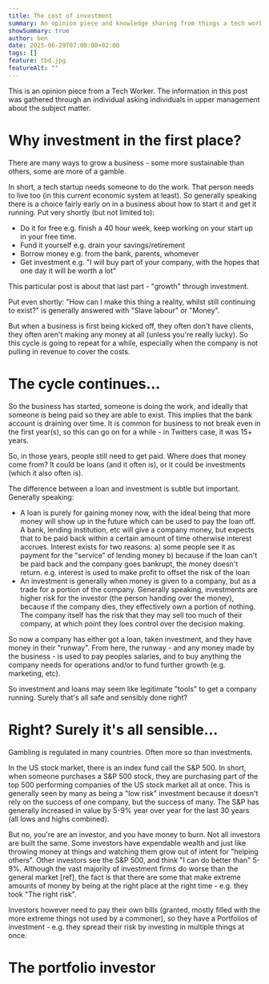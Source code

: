 ```yaml
---
title: The cost of investment
summary: An opinion piece and knowledge sharing from things a tech worker learnt from asking questions.
showSummary: true
author: ben
date: 2025-06-29T07:00:00+02:00
tags: []
feature: tbd.jpg
featureAlt: ""
---
```


This is an opinion piece from a Tech Worker. The information in this post was gathered through an
individual asking individuals in upper management about the subject matter.

# Why investment in the first place?

There are many ways to grow a business - some more sustainable than others, some are more of a gamble.

In short, a tech startup needs someone to do the work. That person needs to live too (in this current
economic system at least). So generally speaking there is a choice fairly early on in a business
about how to start it and get it running. Put very shortly (but not limited to):

- Do it for free
  e.g. finish a 40 hour week, keep working on your start up in your free time.
- Fund it yourself
  e.g. drain your savings/retirement
- Borrow money
  e.g. from the bank, parents, whomever
- Get investment
  e.g. "I will buy part of your company, with the hopes that one day it will be worth a lot"

This particular post is about that last part - "growth" through investment.

Put even shortly: "How can I make this thing a reality, whilst still continuing to exist?" is
generally answered with "Slave labour" or "Money".

But when a business is first being kicked off, they often don't have clients, they often aren't
making any money at all (unless you're really lucky). So this cycle is going to repeat for a while,
especially when the company is not pulling in revenue to cover the costs.

# The cycle continues...

So the business has started, someone is doing the work, and ideally that someone is being paid so
they are able to exist. This implies that the bank account is draining over time. It is common for business
to not break even in the first year(s), so this can go on for a while - in Twitters case, it was 15+
years.

So, in those years, people still need to get paid. Where does that money come from? It could be loans
(and it often is), or it could be investments (which it also often is).

The difference between a loan and investment is subtle but important. Generally speaking:

- A loan is purely for gaining money now, with the ideal being that more money will show up in the
  future which can be used to pay the loan off. A bank, lending institution, etc will give a company
  money, but expects that to be paid back within a certain amount of time otherwise interest accrues.
  Interest exists for two reasons:
  a) some people see it as payment for the "service" of lending money
  b) because if the loan can't be paid back and the company goes bankrupt, the money doesn't return.
     e.g. interest is used to make profit to offset the risk of the loan
- An investment is generally when money is given to a company, but as a trade for a portion of
  the company. Generally speaking, investments are higher risk for the investor (the person handing
  over the money), because if the company dies, they effectively own a portion of nothing.
  The company itself has the risk that they may sell too much of their company, at which point they
  loes control over the decision making.

So now a company has either got a loan, taken investment, and they have money in their "runway".
From here, the runway - and any money made by the business - is used to pay peoples salaries, and
to buy anything the company needs for operations and/or to fund further growth (e.g. marketing, etc).

So investment and loans may seem like legitimate "tools" to get a company running. Surely that's all
safe and sensibly done right?

# Right? Surely it's all sensible...

Gambling is regulated in many countries. Often more so than investments.

In the US stock market, there is an index fund call the S&P 500. In short, when someone purchases
a S&P 500 stock, they are purchasing part of the top 500 performing companies of the US stock market
all at once. This is generally seen by many as being a "low risk" investment because it doesn't rely
on the success of one company, but the success of many. The S&P has generally increased in value by
5-9% year over year for the last 30 years (all lows and highs combined).

But no, you're are an investor, and you have money to burn. Not all investors are built the same.
Some investors have expendable wealth and just like throwing money at things and watching them grow
out of intent for "helping others". Other investors see the S&P 500, and think "I can do better than"
5-9%. Although the vast majority of investment firms do worse than the general market [ref], the fact
is that there are some that make extreme amounts of money by being at the right place at the right
time - e.g. they took "The right risk".

Investors however need to pay their own bills (granted, mostly filled with the more extreme things
not used by a commoner), so they have a Portfolios of investment - e.g. they spread their risk by
investing in multiple things at once.

# The portfolio investor




